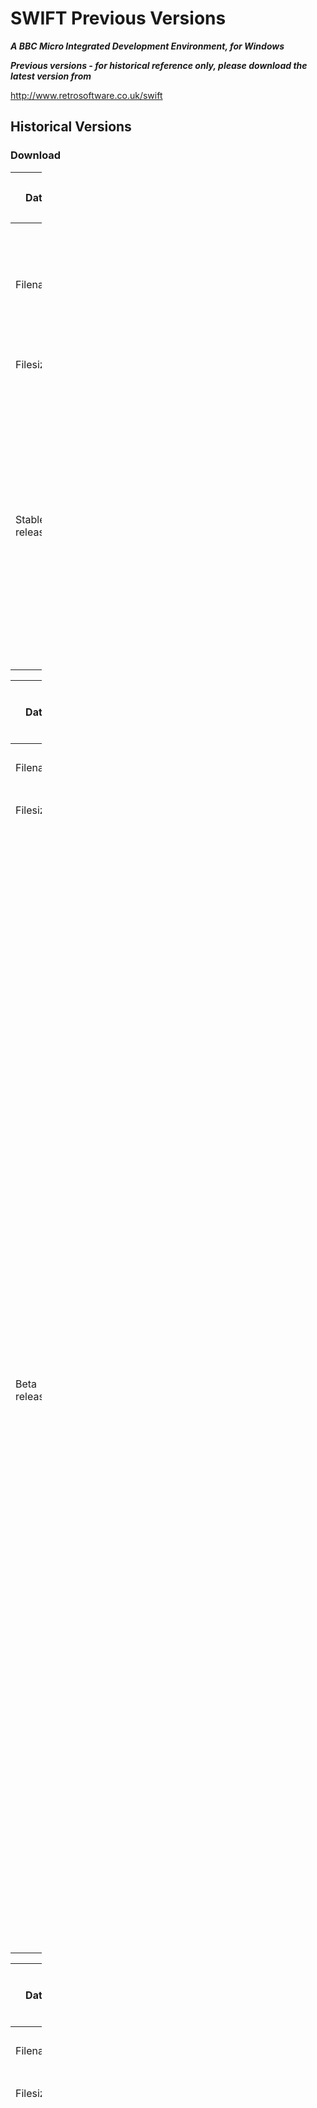 # SWIFT Previous Versions

***A BBC Micro Integrated Development Environment, for Windows***

***Previous versions - for historical reference only, please download the latest version from***

[<http://www.retrosoftware.co.uk/swift>](http://www.retrosoftware.co.uk/swift)

## Historical Versions

### Download

<table style="width:10%;">
<colgroup>
<col width="2%" />
<col width="8%" />
</colgroup>
<thead>
<tr class="header">
<th><p>Date:</p></th>
<th><p>02-November-2009</p></th>
</tr>
</thead>
<tbody>
<tr class="odd">
<td><p>Filename:</p></td>
<td><p><a href="Media:Swift_4.2.4.zip" title="wikilink">Swift 4.2.4.zip</a> <strong>Important : You need at least version 7 of Adobe PDF Reader installed to use this version.</strong></p></td>
</tr>
<tr class="even">
<td><p>Filesize:</p></td>
<td><p>747kb</p></td>
</tr>
<tr class="odd">
<td><p>Stable release</p></td>
<td><ul>
<li>Fixed bug where on closing project, previous projects title was left in the windows title bar</li>
<li>Fixed : If a comment had a period surrounded by alpha chars (i.e. SpriteObject.X) then Swift would think this was a reference to X within module SpriteObject.</li>
</ul></td>
</tr>
</tbody>
</table>

<table style="width:10%;">
<colgroup>
<col width="2%" />
<col width="8%" />
</colgroup>
<thead>
<tr class="header">
<th><p>Date:</p></th>
<th><p>02-November-2009</p></th>
</tr>
</thead>
<tbody>
<tr class="odd">
<td><p>Filename:</p></td>
<td><p><a href="Media:Swift_4.2.3.zip" title="wikilink">Swift 4.2.3.zip</a></p></td>
</tr>
<tr class="even">
<td><p>Filesize:</p></td>
<td><p>747kb</p></td>
</tr>
<tr class="odd">
<td><p>Beta release</p></td>
<td><ul>
<li>Fixed bug where on cancelling an Add or Add Copy Item dialog, if you clicked the red cross to close the dialog box, you got an access violation</li>
<li>Fixed : Creating a new project would not add it to the recent projects list.</li>
<li>Fixed : Would save the project multiple times when multiple windows were saved at once.</li>
<li>Fixed : Undo on sprite window would not update title bar with asterisk to say the file was changed</li>
<li>Fixed : Access violation when selecting properties for new sprite and the sprite collection not yet saved.</li>
<li>Fixed : When closing windows Project items would all be collapsed. Now stays open</li>
<li>Fixed : Save icon would not enable when sprite altered.</li>
<li>General tidy up to try and reduce some access violations</li>
</ul></td>
</tr>
</tbody>
</table>

<table style="width:10%;">
<colgroup>
<col width="2%" />
<col width="8%" />
</colgroup>
<thead>
<tr class="header">
<th><p>Date:</p></th>
<th><p>02-November-2009</p></th>
</tr>
</thead>
<tbody>
<tr class="odd">
<td><p>Filename:</p></td>
<td><p><a href="Media:Swift_4.2.2.zip" title="wikilink">Swift 4.2.2.zip</a></p></td>
</tr>
<tr class="even">
<td><p>Filesize:</p></td>
<td><p>747kb</p></td>
</tr>
<tr class="odd">
<td><p>Beta release</p></td>
<td><ul>
<li>User interface revamped with a control centre panel that contains all other panels (Project Manger, Snippets) as well as the new Books panel.</li>
<li>New Books panel for easy access to all books and views of their contents.</li>
<li>Progress window when project file is being updated. (Before it was not obvious what was causing a delay in operation)</li>
<li>Internal changes to sprite definer and Hex Editor (They were sharing the same window type, now split out into their own)</li>
</ul></td>
</tr>
</tbody>
</table>

<table style="width:10%;">
<colgroup>
<col width="2%" />
<col width="8%" />
</colgroup>
<thead>
<tr class="header">
<th><p>Date:</p></th>
<th><p>18-June-2009</p></th>
</tr>
</thead>
<tbody>
<tr class="odd">
<td><p>Filename:</p></td>
<td><p><a href="Media:Swift-v4.1_beta4.zip" title="wikilink">Swift-v4.1_beta4.zip</a></p></td>
</tr>
<tr class="even">
<td><p>Filesize:</p></td>
<td><p>722kb</p></td>
</tr>
<tr class="odd">
<td><p>Release Notes: NOTE, this is a Beta version.</p></td>
<td><ul>
<li>Recent Projects List for quick loading (number of items configurable)</li>
<li>Hex editor can load files directly via pop up menu</li>
<li>Bug Fix : Hex Editor delete key (not backspace) did not create undo entry</li>
<li>bug Fix : Hex Editor delete key (not backspace) did not always delete correctly</li>
</ul></td>
</tr>
</tbody>
</table>

<table style="width:10%;">
<colgroup>
<col width="2%" />
<col width="8%" />
</colgroup>
<thead>
<tr class="header">
<th><p>Date:</p></th>
<th><p>16-June-2009</p></th>
</tr>
</thead>
<tbody>
<tr class="odd">
<td><p>Filename:</p></td>
<td><p><a href="Media:Swift-v4.1_beta3.zip" title="wikilink">Swift-v4.1_beta3.zip</a></p></td>
</tr>
<tr class="even">
<td><p>Filesize:</p></td>
<td><p>720kb</p></td>
</tr>
<tr class="odd">
<td><p>Release Notes: NOTE, this is a Beta version.</p></td>
<td><ul>
<li>New Pop up menu on code editor. If right click over a label name (not neccasarily a label definition) then you get two options. &quot;Goto Label&quot; and &quot;Find all local references to label&quot;. Allowing you to quickly jump to you label definition or list all occurances of your label in your source code.
<dl>

<dd>![](./images/EditorlabelMenu.gif)
</dd>
<dd><br />
<br />

</dd>
</dl></li>
<li>Search enhanced to have additional options :
<ul>
<li><strong>Ignore Comments</strong>. Any occurances of your search term will be ignored if within a comment.</li>
<li><strong>Matching options</strong>, the following options can be used to specify how a match is determined
<ul>
<li><strong>All.</strong> Matches the search test anywhere withing the text including within other words.<br />
<br />
</li>
<li><strong>Exact.</strong> Only match if no other characters next to word, for example searching for 'tin'</li>
</ul>
<dl>

<dd><em>Matches</em>
</dd>
<dd><strong>tin</strong>
</dd>
<dd>the <strong>tin</strong> was kicked<br />
<br />

</dd>
<dd><em>No match</em>
</dd>
<dd>tinned
</dd>
<dd>3tin
</dd>
<dd>tin%<br />
<br />

</dd>
</dl>
<ul>
<li><strong>Exact and none alphanumeric.</strong> Only match if no alpha numeric characters next to word (excluding white space), searching for &quot;tin&quot;</li>
</ul>
<dl>

<dd><em>Matches</em>
</dd>
<dd><strong>tin</strong>
</dd>
<dd>the <strong>tin</strong> was kicked
</dd>
<dd><strong>tin</strong>%
</dd>
<dd>&lt;<strong>tin</strong>
</dd>
<dd><ul>
<li><strong>tin</strong>+gold<br />
<br />
</li>
</ul>
</dd>
<dd><em>No match</em>
</dd>
<dd>expecting
</dd>
<dd>tin4
</dd>
</dl></li>
</ul></li>
<li>Search results now include the line the search term occurs in within
<dl>

<dd>![](./images/SearchResults.gif)
</dd>
</dl></li>
</ul></td>
</tr>
</tbody>
</table>

<table style="width:10%;">
<colgroup>
<col width="2%" />
<col width="8%" />
</colgroup>
<thead>
<tr class="header">
<th><p>Date:</p></th>
<th><p>05-May-2009</p></th>
</tr>
</thead>
<tbody>
<tr class="odd">
<td><p>Filename:</p></td>
<td><p><a href="Media:Swift-v4.1_beta1.zip" title="wikilink">Swift-v4.1_beta2.zip</a></p></td>
</tr>
<tr class="even">
<td><p>Filesize:</p></td>
<td><p>879kb</p></td>
</tr>
<tr class="odd">
<td><p>Known bugs:</p></td>
<td><p>Exception raised when creating new projects (although project would still be created)</p></td>
</tr>
<tr class="even">
<td><p>Release Notes: NOTE, this is a Beta version.</p></td>
<td><ul>
<li>Various changes to sprite files, with new options on how the data is stored and organised. Full explanations can be found in the sprites document that is included in the zip file. Old sprite files should import and convert ok. Older versions of Swift will not be able to open most sprite files created with this version.</li>
<li>Now supports B-Em emulator.</li>
<li>Emulators now have &quot;emulator profiles&quot;, currently there are three; generic,BeebEm and B-Em. Any emulator you add must have a profile.</li>
<li>Speed of assembly vastly improved, most notable on multi file projects</li>
<li>Any object code can now have the option of saving to your project folder as well as DFS disk</li>
<li>The check for whether a DFS filename had been entered for files that weren't included in any other files has been removed. Now if DFS filename is empty it does not transfer to disk else it does.</li>
</ul>
<p><strong>Bug Fixes</strong></p>
<ul>
<li>Label names for source files in the project manager window are now sorted in a case insensitive order</li>
<li>Fixed : Label names that occur within other label names would cause Swift to find first occurrence i.e. if looking for label &quot;Start&quot; and the label &quot;GF_PLotStart&quot; occurred in the source file first then it would go to label GF_PLotStart becuase it contains the word &quot;Start&quot;.</li>
</ul></td>
</tr>
</tbody>
</table>

<table style="width:10%;">
<colgroup>
<col width="2%" />
<col width="8%" />
</colgroup>
<thead>
<tr class="header">
<th><p>Date:</p></th>
<th><p>23-May-2008</p></th>
</tr>
</thead>
<tbody>
<tr class="odd">
<td><p>Filename:</p></td>
<td><p><a href="Media:Swift-v4.0_beta3.zip" title="wikilink">Swift-v4.0_beta3.zip</a></p></td>
</tr>
<tr class="even">
<td><p>Filesize:</p></td>
<td><p>804kb</p></td>
</tr>
<tr class="odd">
<td><p>Release Notes: NOTE, this is a Beta version.</p></td>
<td><ul>
<li>Snippets : There is now a dockable (or not, it's configurable) snippets window, where you can drag highlighted bits of code or text from project item windows to. Once dragged to the snippets window Swift will store this code &quot;snippet&quot; and allow you to drag it back from the snippet window to a source or text window for any project at any time (Snippets live for as long as you wish them to). This allows you to create a library of useful functions available instantly across all your projects. Each snippet can be given a name and using a context sensitive menu you can create unlimitted categories and sub categories to organise your snippets. Categories and snippets can be moved about and re-organised freely by dragging and dropping.</li>
</ul>
<ul>
<li>The project manager window can now be docked to Swift on the left or right sides, and the display of items and labels swapped between horizontal and vertical. All options can be configured in the settings or changed on the fly from the context sensitive menus.</li>
</ul>
<ul>
<li>A tab control has been implemented at the top to enable quick switching between project items. Project items can be maximised and switched between easily in a very similer fashion to other popular IDE's</li>
</ul>
<ul>
<li>Assembly results and search results can now be docked to the Swift window or undocked/re-docked at will and dragged out of the main Swift work area. Again, giving Swift a more familier feel for people using other industry standard IDE's.</li>
</ul>
<ul>
<li>Indenting/un-indenting shortcut configurable between CTRL+SHIFT+I / CTRL+SHIFT+U and TAB / SHIFT + TAB</li>
</ul>
<ul>
<li>Configuration option to save all changed files to disk on assembly</li>
</ul>
<ul>
<li>Keyboard shortcut to save file CTRL+S, F12 to &quot;Save As&quot;</li>
</ul>
<ul>
<li>Project Item properties show exact disk location of file</li>
</ul>
<ul>
<li>Progress bar for assembly.</li>
</ul>
<ul>
<li>Removed adding of files in project properties as this is now handled from project manager.</li>
</ul>
<ul>
<li>A bug would occur if you tried to include project items from different volumes, this was because Swift uses relative paths and the underlying windows API to get relative paths cannot relate across volumes. Swift will now detect different volumes and if neccasary use the full qualified path if the volume of a project item is different than where the project file is stored.</li>
</ul></td>
</tr>
</tbody>
</table>

<table style="width:10%;">
<colgroup>
<col width="2%" />
<col width="8%" />
</colgroup>
<thead>
<tr class="header">
<th><p>Date:</p></th>
<th><p>01-May-2008</p></th>
</tr>
</thead>
<tbody>
<tr class="odd">
<td><p>Filename:</p></td>
<td><p><a href="Media:Swift-v3.2_beta2.zip" title="wikilink">Swift-v3.2_beta2.zip</a></p></td>
</tr>
<tr class="even">
<td><p>Filesize:</p></td>
<td><p>770kb</p></td>
</tr>
<tr class="odd">
<td><p>Release Notes: NOTE, this is a Beta version.</p></td>
<td><p>Bug Fixes:</p>
<ul>
<li>Fixes issue in the Sprite Designer introduced in version 3.1 where changing a pallete colour would not show the updated colour on the sprite</li>
</ul></td>
</tr>
</tbody>
</table>

<table style="width:10%;">
<colgroup>
<col width="2%" />
<col width="8%" />
</colgroup>
<thead>
<tr class="header">
<th><p>Date:</p></th>
<th><p>30-Apr-2008</p></th>
</tr>
</thead>
<tbody>
<tr class="odd">
<td><p>Filename:</p></td>
<td><p><a href="Media:Swift-v3.2_beta1.zip" title="wikilink">Swift-v3.2_beta1.zip</a></p></td>
</tr>
<tr class="even">
<td><p>Filesize:</p></td>
<td><p>770kb</p></td>
</tr>
<tr class="odd">
<td><p>Release Notes: NOTE, this is a Beta version.</p></td>
<td><p>Changes:</p>
<ul>
<li>Animation data can now be stored in the Sprite Collection data file - user selectable</li>
<li>Sprite Data Formats document updated to include details on how animations are stored</li>
</ul>
<p>Bug Fixes:</p>
<ul>
<li>Sprites who's data did not come to an even number would be regarded as corrupted even though they were not.</li>
<li>New sprites could not be created (a bug that only seems to appear in version 3.1)</li>
<li>DFS Module : Did not pad unused bytes in the last sector used on a disk to it's full size. This caused a problem for DFS Explorer/XFER51 when transferring your DFS disk to a real beeb over a serial link.</li>
</ul></td>
</tr>
</tbody>
</table>

<table style="width:10%;">
<colgroup>
<col width="2%" />
<col width="8%" />
</colgroup>
<thead>
<tr class="header">
<th><p>Date:</p></th>
<th><p>04-Apr-2008</p></th>
</tr>
</thead>
<tbody>
<tr class="odd">
<td><p>Filename:</p></td>
<td><p><a href="Media:Swift-v3.1_beta1.zip" title="wikilink">Swift-v3.1_beta1.zip</a></p></td>
</tr>
<tr class="even">
<td><p>Filesize:</p></td>
<td><p>770kb</p></td>
</tr>
<tr class="odd">
<td><p>Release Notes: NOTE, this is a Beta version.</p></td>
<td><p>Changes:</p>
<ul>
<li>New &quot;Text&quot; category for project manager. Allows text files to be created for notes, BASIC programs or boot files</li>
<li>Support for writing BASIC programs and ability to strip REMS/ empty lines prior to sending to emulator</li>
</ul>
<p>Bug Fixes:</p>
<ul>
<li>Warning appears if you try to add an item when no project active, previously exception occurred.</li>
</ul>
<p>Limitations:</p>
<ul>
<li>Cannot handle REMs on multiple statement lines, i.e. 10 PRINT &quot;Hello&quot;:REM Prints Hello, would not remove the REM</li>
</ul>
<ul>
<li>This is a Beta version, release candidate 1. This is because time is not available to thoroughly test all the new facilities with the various new modes added. All have been initially tested but not as extensively as Mode 2 sprites.</li>
</ul></td>
</tr>
</tbody>
</table>

<table style="width:10%;">
<colgroup>
<col width="2%" />
<col width="8%" />
</colgroup>
<thead>
<tr class="header">
<th><p>Date:</p></th>
<th><p>24-Mar-2008</p></th>
</tr>
</thead>
<tbody>
<tr class="odd">
<td><p>Filename:</p></td>
<td><p><a href="Media:Swift-v3.0_beta1.zip" title="wikilink">Swift-v3.0_beta1.zip</a></p></td>
</tr>
<tr class="even">
<td><p>Filesize:</p></td>
<td><p>671kb</p></td>
</tr>
<tr class="odd">
<td><p>Release Notes: NOTE, this is a Beta version.</p></td>
<td><p>Changes:</p>
<ul>
<li>All bit mapped graphic modes supported</li>
<li>Sprite animations</li>
<li>Horizontal and Verical flips</li>
<li>Rotate</li>
<li>Sprites can now be dragged and dropped to change index in the data file</li>
</ul>
<p>Limitations:</p>
<ul>
<li>Sprite animations are not saved as Beeb data, user must note index numbers used if they want to implement on Beeb. As it's only a handful of bytes this not time consuming and allows user flexibility to implement animations however they wish on the Beeb side.</li>
</ul>
<ul>
<li>This is a Beta version, release candidate 1. This is because time is not available to thoroughly test all the new facilities with the various new modes added. All have been initially tested but not as extensively as Mode 2 sprites.</li>
</ul></td>
</tr>
</tbody>
</table>

<table style="width:10%;">
<colgroup>
<col width="2%" />
<col width="8%" />
</colgroup>
<thead>
<tr class="header">
<th><p>Date:</p></th>
<th><p>8-Mar-2008</p></th>
</tr>
</thead>
<tbody>
<tr class="odd">
<td><p>Filename:</p></td>
<td><p><a href="Media:Swift-v2.5.zip" title="wikilink">Swift-v2.5.zip</a></p></td>
</tr>
<tr class="even">
<td><p>Filesize:</p></td>
<td><p>671kb</p></td>
</tr>
<tr class="odd">
<td><p>Release Notes:</p></td>
<td><p>Changes:</p>
<ul>
<li>Sprite Editor added</li>
<li>Data format for Sprite Collections included as PDF</li>
</ul>
<p>Limitations:</p>
<ul>
<li>Only supports Mode 2 with or without logical colour mask</li>
</ul></td>
</tr>
</tbody>
</table>

<table style="width:10%;">
<colgroup>
<col width="2%" />
<col width="8%" />
</colgroup>
<thead>
<tr class="header">
<th><p>Date:</p></th>
<th><p>1-Feb-2008</p></th>
</tr>
</thead>
<tbody>
<tr class="odd">
<td><p>Filename:</p></td>
<td><p><a href="Media:Swift-v2.zip" title="wikilink">Swift-v2.zip</a></p></td>
</tr>
<tr class="even">
<td><p>Filesize:</p></td>
<td><p>610kb</p></td>
</tr>
<tr class="odd">
<td><p>Release Notes:</p></td>
<td><p>Changes:</p>
<ul>
<li>Project Manager control window
<ul>
<li>All files in project viewable and accessible from floating Project Manager window</li>
<li>New files can be added/linked to/copied and added via the Project Manager</li>
<li>All labels in source files are listed in Project Manager
<ul>
<li>After successful assembly labels will have address values</li>
<li>Double clicking labels takes you to that label in the source file</li>
</ul></li>
</ul></li>
<li>Print function for source code windows.</li>
<li>Support for BeebASM 0.6</li>
<li>Open Project item removed</li>
<li>Default editor colours changed for colours that show up well on a colour printer</li>
<li>Bugs fixed from previous version that prevented new items being added to new projects</li>
</ul></td>
</tr>
</tbody>
</table>

<table style="width:10%;">
<colgroup>
<col width="2%" />
<col width="8%" />
</colgroup>
<thead>
<tr class="header">
<th><p>Date:</p></th>
<th><p>1-Jan-2008</p></th>
</tr>
</thead>
<tbody>
<tr class="odd">
<td><p>Filename:</p></td>
<td><p><a href="Media:Swift-v1.1.zip" title="wikilink">Swift-v1.1.zip</a></p></td>
</tr>
<tr class="even">
<td><p>Filesize:</p></td>
<td><p>544kb</p></td>
</tr>
<tr class="odd">
<td><p>Release Notes:</p></td>
<td><p>Changes:</p>
<ul>
<li>BeebASM profile added, can now handle projects written in BeebASM</li>
<li>Editor has had a major revamp and now has the following user settable options:
<ul>
<li>Line Numbers</li>
<li>Page width indicator (right margin indicator)</li>
<li>Tab amount (number of spaces inserted when tab pressed)</li>
<li>The colours and styles of the following elements can be set:
<ul>
<li>Comments</li>
<li>Instructions (i.e. LDA, STA)</li>
<li>Strings</li>
<li>Selections</li>
</ul></li>
</ul></li>
<li>Keys to indent blocks of text has changed from [CTRL]+[SHIFT] + (&gt; or &lt;) to [CTRL]+[SHIFT] + (I or U)</li>
<li>the undo limit previously was 1, now it's for practical purposes unlimited</li>
<li>[Bug-Fix] Swift could save files in the wrong place if many projects were opened and closed in one session.</li>
</ul></td>
</tr>
</tbody>
</table>

<table style="width:10%;">
<colgroup>
<col width="2%" />
<col width="8%" />
</colgroup>
<thead>
<tr class="header">
<th><p>Date:</p></th>
<th><p>15-Dec-2007</p></th>
</tr>
</thead>
<tbody>
<tr class="odd">
<td><p>Filename:</p></td>
<td><p><a href="Media:Swift-v1.0.zip" title="wikilink">Swift-v1.0.zip</a></p></td>
</tr>
<tr class="even">
<td><p>Filesize:</p></td>
<td><p>470kb</p></td>
</tr>
<tr class="odd">
<td><p>Release Notes:</p></td>
<td><p>Changes:</p>
<ul>
<li>N/A (initial release).</li>
</ul></td>
</tr>
</tbody>
</table>

------------------------------------------------------------------------
